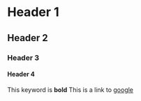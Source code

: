 # Header 1
## Header 2
### Header 3
#### Header 4
This keyword is **bold**
This is a link to [google](https://www.google.com)